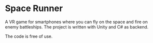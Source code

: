 # Space Runner

A VR game for smartphones where you can fly on the space and fire on enemy battleships.
The project is written with Unity and C# as backend.

The code is free of use.
